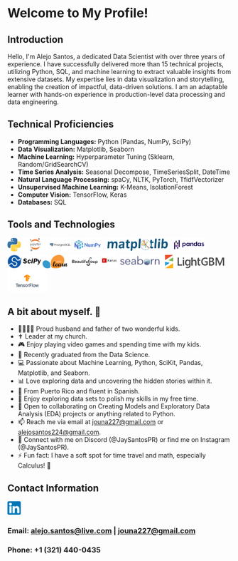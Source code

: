# Welcome to My Profile!

## Introduction

Hello, I'm Alejo Santos, a dedicated Data Scientist with over three years of experience. I have successfully delivered more than 15 technical projects, utilizing Python, SQL, and machine learning to extract valuable insights from extensive datasets. My expertise lies in data visualization and storytelling, enabling the creation of impactful, data-driven solutions. I am an adaptable learner with hands-on experience in production-level data processing and data engineering.

## Technical Proficiencies

- **Programming Languages:** Python (Pandas, NumPy, SciPy)
- **Data Visualization:** Matplotlib, Seaborn
- **Machine Learning:** Hyperparameter Tuning (Sklearn, Random/GridSearchCV)
- **Time Series Analysis:** Seasonal Decompose, TimeSeriesSplit, DateTime
- **Natural Language Processing:** spaCy, NLTK, PyTorch, TfidfVectorizer
- **Unsupervised Machine Learning:** K-Means, IsolationForest
- **Computer Vision:** TensorFlow, Keras
- **Databases:** SQL

## Tools and Technologies

<img src="python_logo.png" height="30"> <img src="jupyter_logo.png" height="30"> <img src="postgre_logo.png" height="30"> <img src="numpy_logo.png" height="30"> <img src="matplot_logo.png" height="30"> <img src="Pandas_logo.png" height="30"> <img src="scipy_logo.pgn.png" height="30"> <img src="scikit_logo.png" height="30"> <img src="beutiful_soup_logo.png" height="30"> <img src="keras.png" height="35"> <img src="seaborn_logo.png" height="30"> <img src="light_gbm_logo.png" height="30"> <img src="tensorflow_logo.png" height="50">

## A bit about myself. 🌟

- 👨‍👩‍👧‍👦 Proud husband and father of two wonderful kids.
- ✝️ Leader at my church.
- 🎮 Enjoy playing video games and spending time with my kids.
- 🌱 Recently graduated from the Data Science.
- 💻 Passionate about Machine Learning, Python, SciKit, Pandas, Matplotlib, and Seaborn.
- 📊 Love exploring data and uncovering the hidden stories within it.
- 🤍 From Puerto Rico and fluent in Spanish.
- 💞 Enjoy exploring data sets to polish my skills in my free time.
- 🤝 Open to collaborating on Creating Models and Exploratory Data Analysis (EDA) projects or anything related to Python.
- 📫 Reach me via email at jouna227@gmail.com or alejosantos224@gmail.com.
- 💬 Connect with me on Discord (@JaySantosPR) or find me on Instagram (@JaySantosPR).
- ⚡ Fun fact: I have a soft spot for time travel and math, especially Calculus! 🧠

## Contact Information

<img src="linkedIn_logo.png" height="30">

### Email: alejo.santos@live.com | jouna227@gmail.com
### Phone: +1 (321) 440-0435
